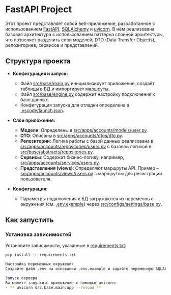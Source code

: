 # FastAPI Project

Этот проект представляет собой веб-приложение, разработанное с использованием [FastAPI](https://fastapi.tiangolo.com/), [SQLAlchemy](https://www.sqlalchemy.org/) и [uvicorn](https://www.uvicorn.org/). В нём реализована базовая архитектура с использованием паттерна слойной архитектуры, что позволяет разделить слои моделей, DTO (Data Transfer Objects), репозиториев, сервисов и представлений.

## Структура проекта

- **Конфигурация и запуск:**
  - Файл [src/base/main.py](src/base/main.py) инициализирует приложение, создаёт таблицы в БД и импортирует маршруты.
  - Файл [src/base/engine.py](src/base/engine.py) содержит настройку подключения к базе данных.
  - Конфигурация запуска для отладки определена в [.vscode/launch.json](.vscode/launch.json).

- **Слои приложения:**
  - **Модели**: Определены в [src/apps/accounts/models/user.py](src/apps/accounts/models/user.py).
  - **DTO**: Описаны в [src/apps/accounts/dtos/dto.py](src/apps/accounts/dtos/dto.py).
  - **Репозитории**: Логика работы с базой данных реализована в [src/apps/accounts/repositories/users.py](src/apps/accounts/repositories/users.py) с базовой логикой в [src/base/abstracts/repositories.py](src/base/abstracts/repositories.py).
  - **Сервисы**: Содержат бизнес-логику, например, [src/apps/accounts/services/users.py](src/apps/accounts/services/users.py).
  - **Представления (views)**: Определяют маршруты API. Пример – [src/apps/accounts/views/users.py](src/apps/accounts/views/users.py) с маршрутом для регистрации пользователя.

- **Конфигурация:**
  - Параметры подключения к БД загружаются из переменных окружения (см. [.env.example](.env.example)) через [src/configs/settings/base.py](src/configs/settings/base.py).

## Как запустить

### Установка зависимостей

Установите зависимости, указанные в [requirements.txt](requirements.txt):

```sh
pip install -r requirements.txt

Настройка переменных окружения
Создайте файл .env на основании .env.example и задайте переменную SQLALCHEMY_DATABASE_URL. Пример:

Запуск сервера
Вы можете запустить приложение с помощью uvicorn:
- ** uvicorn src.base.main:app --reload **